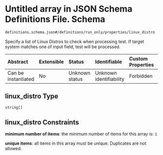 # Untitled array in JSON Schema Definitions File.  Schema

```txt
definitions.schema.json#/definitions/run_only/properties/linux_distro
```

Specify a list of Linux Distros to check when processing test. If target system matches one of input field, test will be processed.

| Abstract            | Extensible | Status         | Identifiable            | Custom Properties | Additional Properties | Access Restrictions | Defined In                                                                        |
| :------------------ | :--------- | :------------- | :---------------------- | :---------------- | :-------------------- | :------------------ | :-------------------------------------------------------------------------------- |
| Can be instantiated | No         | Unknown status | Unknown identifiability | Forbidden         | Allowed               | none                | [definitions.schema.json*](../out/definitions.schema.json "open original schema") |

## linux_distro Type

`string[]`

## linux_distro Constraints

**minimum number of items**: the minimum number of items for this array is: `1`

**unique items**: all items in this array must be unique. Duplicates are not allowed.
